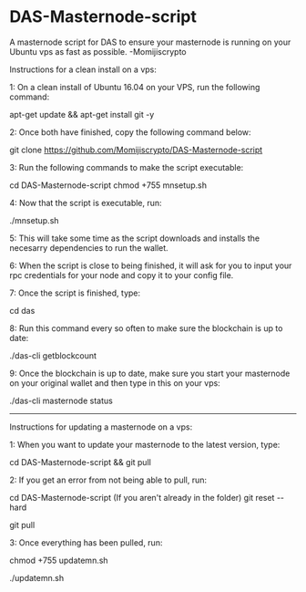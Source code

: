 # DAS-Masternode-script
A masternode script for DAS to ensure your masternode is running on your Ubuntu vps as fast as possible.
-Momijiscrypto


Instructions for a clean install on a vps:

1: On a clean install of Ubuntu 16.04 on your VPS, run the following command:

  apt-get update && apt-get install git -y

2: Once both have finished, copy the following command below:

  git clone https://github.com/Momijiscrypto/DAS-Masternode-script

3: Run the following commands to make the script executable:

  cd DAS-Masternode-script
  chmod +755 mnsetup.sh

4: Now that the script is executable, run:

  ./mnsetup.sh

5: This will take some time as the script downloads and installs the necesarry dependencies to run the wallet.

6: When the script is close to being finished, it will ask for you to input your rpc credentials for your node and copy it to your config file.

7: Once the script is finished, type:

  cd das

8: Run this command every so often to make sure the blockchain is up to date:

  ./das-cli getblockcount

9: Once the blockchain is up to date, make sure you start your masternode on your original wallet and then type in this on your vps:

  ./das-cli masternode status

------------------------------------------------------------------------------------------------------------

Instructions for updating a masternode on a vps:

1: When you want to update your masternode to the latest version, type:

  cd DAS-Masternode-script && git pull

2: If you get an error from not being able to pull, run:

  cd DAS-Masternode-script (If you aren't already in the folder)
  git reset --hard
  
  git pull

3: Once everything has been pulled, run:

  chmod +755 updatemn.sh
  
  ./updatemn.sh
